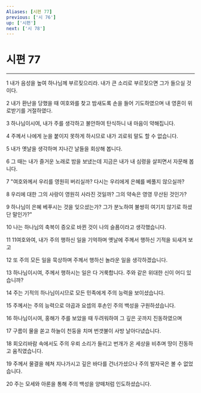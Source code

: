 ```yaml
---
Aliases: [시편 77]
previous: ['시 76']
up: ['시편']
next: ['시 78']
---
```

# 시편 77

***


1 내가 음성을 높여 하나님께 부르짖으리라. 내가 큰 소리로 부르짖으면 그가 들으실 것이다. 

2 내가 환난을 당했을 때 여호와를 찾고 밤새도록 손을 들어 기도하였으며 내 영혼이 위로받기를 거절하였다. 

3 하나님이시여, 내가 주를 생각하고 불안하여 탄식하니 내 마음이 약해집니다. 

4 주께서 나에게 눈을 붙이지 못하게 하시므로 내가 괴로워 말도 할 수 없습니다. 

5 내가 옛날을 생각하며 지나간 날들을 회상해 봅니다. 

6 그 때는 내가 즐거운 노래로 밤을 보냈는데 지금은 내가 내 심령을 살피면서 자문해 봅니다. 

7 "여호와께서 우리를 영원히 버리실까? 다시는 우리에게 은혜를 베풀지 않으실까? 

8 우리에 대한 그의 사랑이 영원히 사라진 것일까? 그의 약속은 영영 무산된 것인가? 

9 하나님이 은혜 베푸시는 것을 잊으셨는가? 그가 분노하여 불쌍히 여기지 않기로 하셨단 말인가?" 

10 나는 하나님의 축복이 증오로 바뀐 것이 나의 슬픔이라고 생각했습니다. 

11 11여호와여, 내가 주의 행하신 일을 기억하며 옛날에 주께서 행하신 기적을 되새겨 보고 

12 또 주의 모든 일을 묵상하며 주께서 행하신 놀라운 일을 생각하겠습니다. 

13 하나님이시여, 주께서 행하시는 일은 다 거룩합니다. 주와 같은 위대한 신이 어디 있습니까? 

14 주는 기적의 하나님이시므로 모든 민족에게 주의 능력을 보이셨습니다. 

15 주께서는 주의 능력으로 야곱과 요셉의 후손인 주의 백성을 구원하셨습니다. 

16 하나님이시여, 홍해가 주를 보았을 때 두려워하여 그 깊은 곳까지 진동하였으며 

17 구름이 물을 쏟고 하늘이 천둥을 치며 번갯불이 사방 날아다녔습니다. 

18 회오리바람 속에서도 주의 우뢰 소리가 들리고 번개가 온 세상을 비추며 땅이 진동하고 움직였습니다. 

19 주께서 물결을 헤쳐 지나가시고 깊은 바다를 건너가셨으나 주의 발자국은 볼 수 없었습니다. 

20 주는 모세와 아론을 통해 주의 백성을 양떼처럼 인도하셨습니다.
